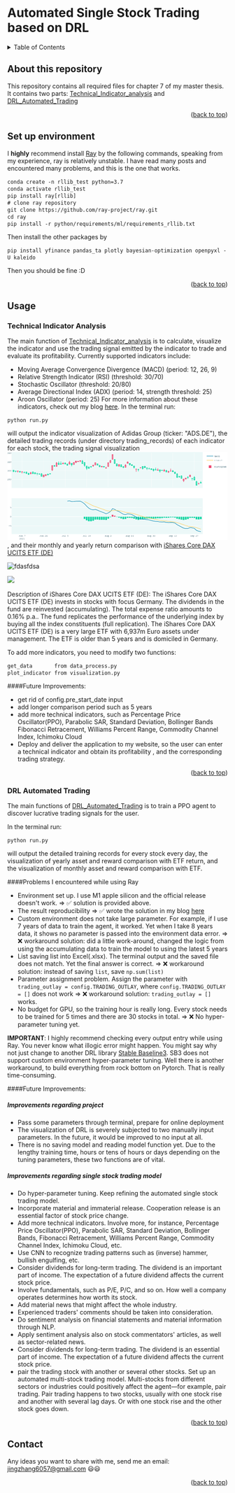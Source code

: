 # Automated Single Stock Trading based on DRL

<!-- TABLE OF CONTENTS -->
<details>
  <summary>Table of Contents</summary>
  <ol>
    <li> <a href="#About this repository">About this repository</a>
    <li> <a href="#Set up environment">Set up environment</a>
    </li>
    <li>
      <a href="#usage">Usage</a>
      <ul>
        <li><a href="#Technical Indicator Analysis">Technical Indicator Analysis</a></li>
        <li><a href="#DRL Automated Trading">DRL Automated Trading</a></li>
      </ul>
    </li>
    <li><a href="#contact">Contact</a></li>
  </ol>
</details>

<!-- ABOUT THE PROJECT -->
## About this repository
This repository contains all required files for chapter 7 of my master thesis. It contains two parts: [Technical_Indicator_analysis](https://github.com/JingZhang918/master_thesis/tree/main/Technical_Indicator_Analysis) 
and [DRL_Automated_Trading](https://github.com/JingZhang918/master_thesis/tree/main/DRL_Automated_Trading) 

<!-- 
Abstract from my master thesis:
>In recent years, with the development of technology, the application of deep reinforcement learning has been gradually penetrating every aspect of our life. In this paper, I propose a methodology to deploy the RL framework into fiance. Start with explaining a series of basic concepts, basic RL framework, Markov Decision Process, Bellman Equation, etc., and algorithms to solve RL problems, such as Monte Carlo Control, Temporal Difference Control, Monte Carlo Gradient Policy(REINFORCE), and Proximal Policy Optimization(PPO). Later, seven commonly adopted technical analysis indicators — Moving Average Convergence Divergence(MACD), Relative Strength Index(RSI), Stochastic Oscillator, etc. — are explored, and their profitability is exploited. Finally, by learning from these technical indicators, my trained agent can make lucrative decisions on automated stock trading. -->

<p align="right">(<a href="#top">back to top</a>)</p>

<!-- Set up environment -->
## Set up environment
I **highly** recommend install [Ray](https://www.ray.io/) by the following commands, speaking from my experience, ray is 
relatively unstable. I have read many posts and encountered many problems, and this is the one that works.
```angular2html
conda create -n rllib_test python=3.7
conda activate rllib_test
pip install ray[rllib]
# clone ray repository
git clone https://github.com/ray-project/ray.git
cd ray
pip install -r python/requirements/ml/requirements_rllib.txt
```
Then install the other packages by
```angular2html
pip install yfinance pandas_ta plotly bayesian-optimization openpyxl -U kaleido
```
Then you should be fine :D
<p align="right">(<a href="#top">back to top</a>)</p>


<!-- usage -->
## Usage
<!-- Technical Indicator Analysis -->
### Technical Indicator Analysis
The main function of [Technical_Indicator_analysis](https://github.com/JingZhang918/master_thesis/tree/main/Technical_Indicator_Analysis) 
is to calculate, visualize the indicator and use the trading signal emitted by the indicator to trade and evaluate its profitability.
Currently supported indicators include:
 - Moving Average Convergence Divergence (MACD) (period: 12, 26, 9)
 - Relative Strength Indicator (RSI) (threshold: 30/70)
 - Stochastic Oscillator (threshold: 20/80)
 - Average Directional Index (ADX) (period: 14, strength threshold: 25)
 - Aroon Oscillator (period: 25)
For more information about these indicators, check out my blog [here](https://jingzhang.tech/index.php/blog/).
In the terminal run:
```angular2html
python run.py
```
will output the indicator visualization of Adidas Group (ticker: "ADS.DE"), the detailed trading records (under directory trading_records) of each indicator for each stock, the trading signal visualization ![MACD ADS visualization](./Technical_Indicator_Analysis/image/indicator_visualization/MACD_ADS.png), and their monthly and yearly return comparison with [iShares Core DAX UCITS ETF (DE)](https://www.justetf.com/en/etf-profile.html?isin=DE0005933931#exposure)

![fdasfdsa](./MACD_ADS.png)

<img src="./images/MACD_ADS_v.png">

Description of iShares Core DAX UCITS ETF (DE): The iShares Core DAX UCITS ETF (DE) invests in stocks with focus Germany. The dividends in the fund are reinvested (accumulating). The total expense ratio amounts to 0.16% p.a.. The fund replicates the performance of the underlying index by buying all the index constituents (full replication). The iShares Core DAX UCITS ETF (DE) is a very large ETF with 6,937m Euro assets under management. The ETF is older than 5 years and is domiciled in Germany.

To add more indicators, you need to modify two functions:
```angular2html
get_data       from data_process.py
plot_indicator from visualization.py
```

####Future Improvements:
- get rid of config.pre_start_date input
- add longer comparison period such as 5 years
- add more technical indicators, such as Percentage Price Oscillator(PPO), Parabolic SAR, Standard Deviation, Bollinger Bands
Fibonacci Retracement, Williams Percent Range, Commodity Channel Index, Ichimoku Cloud
- Deploy and deliver the application to my website, so the user can enter a technical indicator and obtain its profitability
, and the corresponding trading strategy.  

<p align="right">(<a href="#top">back to top</a>)</p>


<!-- DRL Automated Trading -->
### DRL Automated Trading

The main functions of [DRL_Automated_Trading](https://github.com/JingZhang918/master_thesis/tree/main/DRL_Automated_Trading) 
is to train a PPO agent to discover lucrative trading signals for the user.

In the terminal run:
```angular2html
python run.py
```
will output the detailed training records for every stock every day, the visualization of yearly asset and reward comparison
with ETF return, and the visualization of monthly asset and reward comparison with ETF.


####Problems I encountered while using Ray
- Environment set up. I use M1 apple silicon and the official release doesn't work. => ✅ solution is provided above.
- The result reproducibility => ✅ wrote the solution in my blog [here](https://jingzhang.tech/index.php/2021/11/20/tutorial-for-drl-hyperparameter-tuning-in-a-custom-environment/)
- Custom environment does not take large parameter. For example, if I use 7 years of data to train the agent, it worked. Yet when
I take 8 years data, it shows no parameter is passed into the environment data error. => ❌ workaround solution: did a little work-around, 
changed the logic from using the accumulating data to train the model to using the latest 5 years
- List saving list into Excel(.xlsx). The terminal output and the saved file does not match. Yet the final answer is correct.
=> ❌  workaround solution: instead of saving ```list```, save ```np.sum(list)```
- Parameter assignment problem. Assign the parameter with ```trading_outlay = config.TRADING_OUTLAY```, where ```config.TRADING_OUTLAY = []```
does not work =>  ❌ workaround solution: ```trading_outlay = []``` works.
- No budget for GPU, so the training hour is really long. Every stock needs to be trained for 5 times and there are 30 stocks in
total. => ❌ No hyper-parameter tuning yet.

**IMPORTANT**: I highly recommend checking every output entry while using Ray. You never know what illogic error might happen.
You might say why not just change to another DRL library [Stable Baseline3](https://github.com/DLR-RM/stable-baselines3). 
SB3 does not support custom environment hyper-parameter tuning. Well there is another workaround, to build everything from
rock bottom on Pytorch. That is really time-consuming. 



####Future Improvements:
##### Improvements regarding project
- Pass some parameters through terminal, prepare for online deployment
- The visualization of DRL is severely subjected to two manually input parameters. In the future, it would be improved to no input at all.
- There is no saving model and reading model function yet. Due to the lengthy training time, hours or tens of hours or days depending on the tuning parameters, these two functions are of vital.

##### Improvements regarding single stock trading model
- Do hyper-parameter tuning. Keep refining the automated single stock trading model.
- Incorporate material and immaterial release. Cooperation release is an essential factor of stock price change.
- Add more technical indicators. Involve more, for instance, Percentage Price Oscillator(PPO), Parabolic SAR, Standard Deviation,
Bollinger Bands, Fibonacci Retracement, Williams Percent Range, Commodity Channel Index, Ichimoku Cloud, etc.
- Use CNN to recognize trading patterns such as (inverse) hammer, bullish engulfing, etc.
- Consider dividends for long-term trading. The dividend is an important part of income. The expectation of a future dividend affects the current stock price.
- Involve fundamentals, such as P/E, P/C, and so on. How well a company operates determines how worth its stock.
- Add material news that might affect the whole industry.
- Experienced traders' comments should be taken into consideration.
- Do sentiment analysis on financial statements and material information through NLP.
- Apply sentiment analysis also on stock commentators' articles, as well as sector-related news.
- Consider dividends for long-term trading. The dividend is an essential part of income. The expectation of a future dividend affects the current stock price. 
- pair the trading stock with another or several other stocks. Set up an automated multi-stock trading model. Multi-stocks from different sectors or industries could positively affect the agent—for example, pair trading. Pair trading happens to two stocks, usually with one stock rise and another with several lag days. Or with one stock rise and the other stock goes down. 
<p align="right">(<a href="#top">back to top</a>)</p>



<!-- Contact -->
## Contact

Any ideas you want to share with me, send me an email: jingzhang6057@gmail.com :smiley::smiley:

<p align="right">(<a href="#top">back to top</a>)</p>








